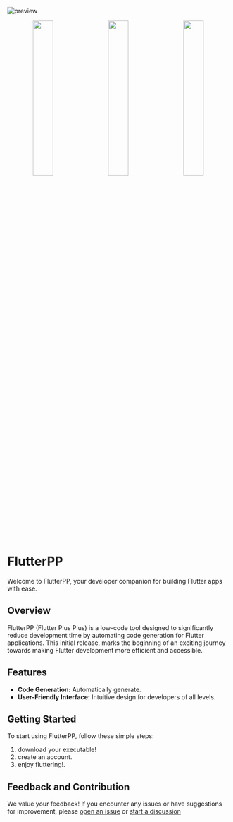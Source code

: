 ![preview](https://github.com/moesaid/FlutterPP_Public/assets/38924585/f051188a-2982-4afd-acdc-7c63c80768a0)







<p align="center">
  <a href="preview.md"><img src="https://github.com/moesaid/FlutterPP_Public/assets/38924585/a9016fcd-9376-44ff-80b5-24070582d854" width="30%" /></a>
  &nbsp; &nbsp; 
  <a href="https://github.com/moesaid/FlutterPP_Public/releases"><img src="https://github.com/moesaid/FlutterPP_Public/assets/38924585/23e01e90-50ed-4bcb-b837-2c6d34376d1b" width="30%" /></a>
  &nbsp; &nbsp; 

  <img src="https://github.com/moesaid/FlutterPP_Public/assets/38924585/fd2f5f90-fcc5-4408-bdc6-ee0e2c206127" width="30%" />

  

  
<!--   <a href="https://github.com/moesaid/FlutterPP_Public/releases"><img src="https://github.com/moesaid/FlutterPP_Public/assets/38924585/46dd4a07-f314-4ba2-b589-1e77c96d112d" width="30%" /></a>   -->
</p>




# FlutterPP

Welcome to FlutterPP, your developer companion for building Flutter apps with ease.

## Overview

FlutterPP (Flutter Plus Plus) is a low-code tool designed to significantly reduce development time by automating code generation for Flutter applications. This initial release, marks the beginning of an exciting journey towards making Flutter development more efficient and accessible.

## Features

- **Code Generation:** Automatically generate.
- **User-Friendly Interface:** Intuitive design for developers of all levels.

## Getting Started

To start using FlutterPP, follow these simple steps:

1. download your executable!
2. create an account.
3. enjoy fluttering!.

## Feedback and Contribution

We value your feedback! If you encounter any issues or have suggestions for improvement, please [open an issue](https://github.com/moesaid/FlutterPP_Public/issues) or [start a discussion](https://github.com/moesaid/FlutterPP_Public/discussions)
